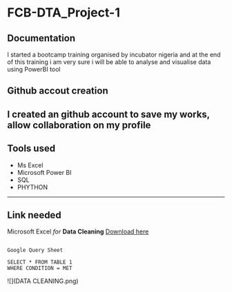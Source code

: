 # FCB-DTA_Project-1
## Documentation
I started a bootcamp training organised by incubator nigeria and at the end of this training i am very sure i will be able to analyse and visualise data using PowerBI tool

## Github accout creation
I created an github account to save my works, allow collaboration on my profile 
---
## Tools used
- Ms Excel
- Microsoft Power BI
- SQL
- PHYTHON
---
## Link needed
Microsoft Excel *for* **Data Cleaning** [Download here](https://kaggle.com)

~~~

Google Query Sheet

SELECT * FROM TABLE 1
WHERE CONDITION = MET

~~~

![](DATA CLEANING.png)
